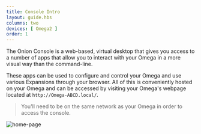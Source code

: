 ```yaml
---
title: Console Intro
layout: guide.hbs
columns: two
devices: [ Omega2 ]
order: 1
---
```


The Onion Console is a web-based, virtual desktop that gives you access to a number of apps that allow you to interact with your Omega in a more visual way than the command-line.

<!-- TODO: explain what the console can actually let you accomplish -->
These apps can be used to configure and control your Omega and use various Expansions through your browser. All of this is conveniently hosted on your Omega and can be accessed by visiting your Omega's webpage located at `http://Omega-ABCD.local/`.

> You'll need to be on the same network as your Omega in order to access the console.

![home-page](https://raw.githubusercontent.com/OnionIoT/Onion-Docs/master/Omega2/Documentation/Get-Started/img/console-home-page.png)
